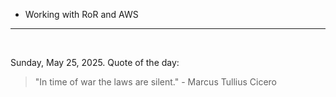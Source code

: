 - Working with RoR and AWS

---

<br>

<!-- quote_marker -->
Sunday, May 25, 2025. Quote of the day:

> "In time of war the laws are silent." - Marcus Tullius Cicero
